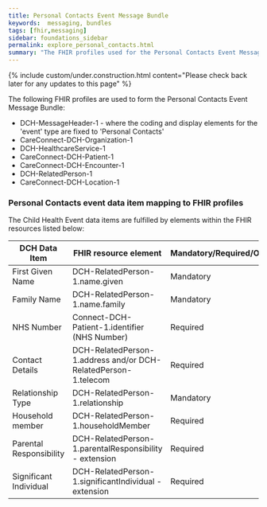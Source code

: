 ```yaml
---
title: Personal Contacts Event Message Bundle
keywords:  messaging, bundles
tags: [fhir,messaging]
sidebar: foundations_sidebar
permalink: explore_personal_contacts.html
summary: "The FHIR profiles used for the Personal Contacts Event Message Bundle"
---
```

{% include custom/under.construction.html content="Please check back later for any updates to this page" %}

The following FHIR profiles are used to form the Personal Contacts Event Message Bundle:

- DCH-MessageHeader-1 - where the coding and display elements for the 'event' type are fixed to 'Personal Contacts'
- CareConnect-DCH-Organization-1
- DCH-HealthcareService-1
- CareConnect-DCH-Patient-1
- CareConnect-DCH-Encounter-1
- DCH-RelatedPerson-1
- CareConnect-DCH-Location-1

### Personal Contacts event data item mapping to FHIR profiles ###

The Child Health Event data items are fulfilled by elements within the FHIR resources listed below:

| DCH Data Item           | FHIR resource element                                          | Mandatory/Required/Optional |
|-------------------------|----------------------------------------------------------------|-----------------------------|
| First Given Name        | DCH-RelatedPerson-1.name.given                                 | Mandatory                   |
| Family Name             | DCH-RelatedPerson-1.name.family                                | Mandatory                   |
| NHS Number              | Connect-DCH-Patient-1.identifier (NHS Number)                  | Required                    |
| Contact Details         | DCH-RelatedPerson-1.address and/or DCH-RelatedPerson-1.telecom | Required                    |
| Relationship Type       | DCH-RelatedPerson-1.relationship                               | Mandatory                   |
| Household member        | DCH-RelatedPerson-1.householdMember                            | Required                    |
| Parental Responsibility | DCH-RelatedPerson-1.parentalResponsibility - extension         | Required                    |
| Significant Individual  | DCH-RelatedPerson-1.significantIndividual - extension          | Required                    |